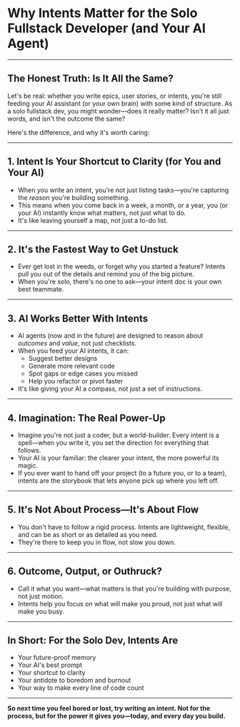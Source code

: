 # Why Intents Matter for the Solo Fullstack Developer (and Your AI Agent)

---

## The Honest Truth: Is It All the Same?

Let's be real: whether you write epics, user stories, or intents, you're still feeding your AI assistant (or your own brain) with some kind of structure. As a solo fullstack dev, you might wonder—does it really matter? Isn't it all just words, and isn't the outcome the same?

Here's the difference, and why it's worth caring:

---

## 1. **Intent Is Your Shortcut to Clarity (for You and Your AI)**
- When you write an intent, you're not just listing tasks—you're capturing the *reason* you're building something.
- This means when you come back in a week, a month, or a year, you (or your AI) instantly know what matters, not just what to do.
- It's like leaving yourself a map, not just a to-do list.

---

## 2. **It's the Fastest Way to Get Unstuck**
- Ever get lost in the weeds, or forget why you started a feature? Intents pull you out of the details and remind you of the big picture.
- When you're solo, there's no one to ask—your intent doc is your own best teammate.

---

## 3. **AI Works Better With Intents**
- AI agents (now and in the future) are designed to reason about *outcomes* and *value*, not just checklists.
- When you feed your AI intents, it can:
  - Suggest better designs
  - Generate more relevant code
  - Spot gaps or edge cases you missed
  - Help you refactor or pivot faster
- It's like giving your AI a compass, not just a set of instructions.

---

## 4. **Imagination: The Real Power-Up**
- Imagine you're not just a coder, but a world-builder. Every intent is a spell—when you write it, you set the direction for everything that follows.
- Your AI is your familiar: the clearer your intent, the more powerful its magic.
- If you ever want to hand off your project (to a future you, or to a team), intents are the storybook that lets anyone pick up where you left off.

---

## 5. **It's Not About Process—It's About Flow**
- You don't have to follow a rigid process. Intents are lightweight, flexible, and can be as short or as detailed as you need.
- They're there to keep you in flow, not slow you down.

---

## 6. **Outcome, Output, or Outhruck?**
- Call it what you want—what matters is that you're building with purpose, not just motion.
- Intents help you focus on what will make you proud, not just what will make you busy.

---

## In Short: For the Solo Dev, Intents Are
- Your future-proof memory
- Your AI's best prompt
- Your shortcut to clarity
- Your antidote to boredom and burnout
- Your way to make every line of code count

---

**So next time you feel bored or lost, try writing an intent. Not for the process, but for the power it gives you—today, and every day you build.** 